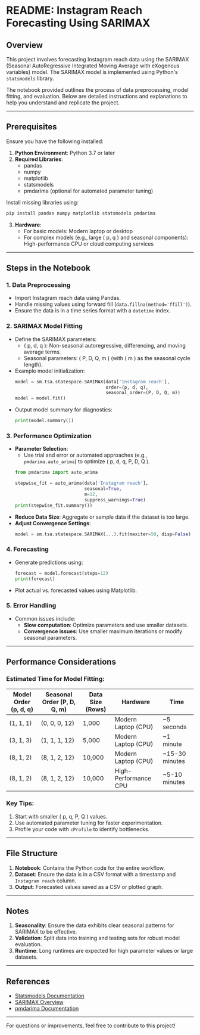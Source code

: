 # README: Instagram Reach Forecasting Using SARIMAX

## Overview
This project involves forecasting Instagram reach data using the SARIMAX (Seasonal AutoRegressive Integrated Moving Average with eXogenous variables) model. The SARIMAX model is implemented using Python's `statsmodels` library.

The notebook provided outlines the process of data preprocessing, model fitting, and evaluation. Below are detailed instructions and explanations to help you understand and replicate the project.

---

## Prerequisites
Ensure you have the following installed:

1. **Python Environment**: Python 3.7 or later
2. **Required Libraries**:
   - pandas
   - numpy
   - matplotlib
   - statsmodels
   - pmdarima (optional for automated parameter tuning)

Install missing libraries using:
```bash
pip install pandas numpy matplotlib statsmodels pmdarima
```

3. **Hardware**:
   - For basic models: Modern laptop or desktop
   - For complex models (e.g., large \( p, q \) and seasonal components): High-performance CPU or cloud computing services

---

## Steps in the Notebook

### 1. Data Preprocessing
   - Import Instagram reach data using Pandas.
   - Handle missing values using forward fill (`data.fillna(method='ffill')`).
   - Ensure the data is in a time series format with a `datetime` index.

### 2. SARIMAX Model Fitting
   - Define the SARIMAX parameters:
     - \( p, d, q \): Non-seasonal autoregressive, differencing, and moving average terms.
     - Seasonal parameters: \( P, D, Q, m \) (with \( m \) as the seasonal cycle length).
   - Example model initialization:
     ```python
     model = sm.tsa.statespace.SARIMAX(data['Instagram reach'],
                                       order=(p, d, q),
                                       seasonal_order=(P, D, Q, m))
     model = model.fit()
     ```
   - Output model summary for diagnostics:
     ```python
     print(model.summary())
     ```

### 3. Performance Optimization
   - **Parameter Selection**:
     - Use trial and error or automated approaches (e.g., `pmdarima.auto_arima`) to optimize \( p, d, q, P, D, Q \).
     ```python
     from pmdarima import auto_arima

     stepwise_fit = auto_arima(data['Instagram reach'],
                               seasonal=True,
                               m=12,
                               suppress_warnings=True)
     print(stepwise_fit.summary())
     ```
   - **Reduce Data Size**: Aggregate or sample data if the dataset is too large.
   - **Adjust Convergence Settings**:
     ```python
     model = sm.tsa.statespace.SARIMAX(...).fit(maxiter=50, disp=False)
     ```

### 4. Forecasting
   - Generate predictions using:
     ```python
     forecast = model.forecast(steps=12)
     print(forecast)
     ```
   - Plot actual vs. forecasted values using Matplotlib.

### 5. Error Handling
   - Common issues include:
     - **Slow computation**: Optimize parameters and use smaller datasets.
     - **Convergence issues**: Use smaller maximum iterations or modify seasonal parameters.

---

## Performance Considerations

### Estimated Time for Model Fitting:

| Model Order (p, d, q) | Seasonal Order (P, D, Q, m) | Data Size (Rows) | Hardware             | Time          |
|------------------------|----------------------------|------------------|----------------------|---------------|
| (1, 1, 1)             | (0, 0, 0, 12)             | 1,000            | Modern Laptop (CPU)  | ~5 seconds    |
| (3, 1, 3)             | (1, 1, 1, 12)             | 5,000            | Modern Laptop (CPU)  | ~1 minute     |
| (8, 1, 2)             | (8, 1, 2, 12)             | 10,000           | Modern Laptop (CPU)  | ~15-30 minutes|
| (8, 1, 2)             | (8, 1, 2, 12)             | 10,000           | High-Performance CPU | ~5-10 minutes |

### Key Tips:
1. Start with smaller \( p, q, P, Q \) values.
2. Use automated parameter tuning for faster experimentation.
3. Profile your code with `cProfile` to identify bottlenecks.

---

## File Structure
1. **Notebook**: Contains the Python code for the entire workflow.
2. **Dataset**: Ensure the data is in a CSV format with a timestamp and `Instagram reach` column.
3. **Output**: Forecasted values saved as a CSV or plotted graph.

---

## Notes
1. **Seasonality**: Ensure the data exhibits clear seasonal patterns for SARIMAX to be effective.
2. **Validation**: Split data into training and testing sets for robust model evaluation.
3. **Runtime**: Long runtimes are expected for high parameter values or large datasets.

---

## References
- [Statsmodels Documentation](https://www.statsmodels.org/stable/index.html)
- [SARIMAX Overview](https://www.statsmodels.org/stable/generated/statsmodels.tsa.statespace.sarimax.SARIMAX.html)
- [pmdarima Documentation](https://alkaline-ml.com/pmdarima/)

---

For questions or improvements, feel free to contribute to this project!
